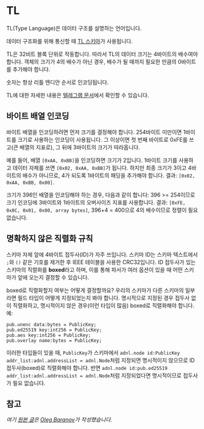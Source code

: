 # TL

TL(Type Language)은 데이터 구조를 설명하는 언어입니다.

데이터 구조화를 위해 통신할 때 [TL 스키마](https://github.com/ton-blockchain/ton/tree/master/tl/generate/scheme)가 사용됩니다.

TL은 32비트 블록 단위로 작동합니다. 따라서 TL의 데이터 크기는 4바이트의 배수여야 합니다.
객체의 크기가 4의 배수가 아닌 경우, 배수가 될 때까지 필요한 만큼의 0바이트를 추가해야 합니다.

숫자는 항상 리틀 엔디안 순서로 인코딩됩니다.

TL에 대한 자세한 내용은 [텔레그램 문서](https://core.telegram.org/mtproto/TL)에서 확인할 수 있습니다.

## 바이트 배열 인코딩

바이트 배열을 인코딩하려면 먼저 크기를 결정해야 합니다.
254바이트 미만이면 1바이트를 크기로 사용하는 인코딩이 사용됩니다. 그 이상이면
첫 번째 바이트로 0xFE를 쓰고(큰 배열의 지표로), 그 뒤에 3바이트의 크기가 따라옵니다.

예를 들어, 배열 `[0xAA, 0xBB]`을 인코딩하면 크기가 2입니다. 1바이트
크기를 사용하고 데이터 자체를 쓰면 `[0x02, 0xAA, 0xBB]`가 됩니다. 하지만
최종 크기가 3이고 4바이트의 배수가 아니므로, 4가 되도록 1바이트의 패딩을 추가해야 합니다. 결과: `[0x02, 0xAA, 0xBB, 0x00]`.

크기가 396인 배열을 인코딩해야 하는 경우,
다음과 같이 합니다: 396 >= 254이므로 크기 인코딩에 3바이트와 1바이트의 오버사이즈 지표를 사용합니다.
결과: `[0xFE, 0x8C, 0x01, 0x00, array bytes]`, 396+4 = 400으로 4의 배수이므로 정렬이 필요 없습니다.

## 명확하지 않은 직렬화 규칙

스키마 자체 앞에 4바이트 접두사(ID)가 자주 쓰입니다. 스키마 ID는 스키마 텍스트에서 `;`와 `()` 같은 기호를 제거한 후 IEEE 테이블을 사용한 CRC32입니다. ID 접두사가 있는 스키마의 직렬화를 **boxed**라고 하며, 이를 통해 파서가 여러 옵션이 있을 때 어떤 스키마가 앞에 오는지 결정할 수 있습니다.

boxed로 직렬화할지 여부는 어떻게 결정할까요? 우리의 스키마가 다른 스키마의 일부라면 필드 타입이 어떻게 지정되었는지 봐야 합니다. 명시적으로 지정된 경우 접두사 없이 직렬화하고, 명시적이지 않은 경우(이런 타입이 많음) boxed로 직렬화해야 합니다. 예:

```tlb
pub.unenc data:bytes = PublicKey;
pub.ed25519 key:int256 = PublicKey;
pub.aes key:int256 = PublicKey;
pub.overlay name:bytes = PublicKey;
```

이러한 타입들이 있을 때, `PublicKey`가 스키마에서 `adnl.node id:PublicKey addr_list:adnl.addressList = adnl.Node`처럼 지정되면 명시적이지 않으므로 ID 접두사(boxed)로 직렬화해야 합니다. 반면 `adnl.node id:pub.ed25519 addr_list:adnl.addressList = adnl.Node`처럼 지정되었다면 명시적이므로 접두사가 필요 없습니다.

## 참고

*여기 [원본 글](https://github.com/xssnick/ton-deep-doc/blob/master/TL.md)은 [Oleg Baranov](https://github.com/xssnick)가 작성했습니다.*